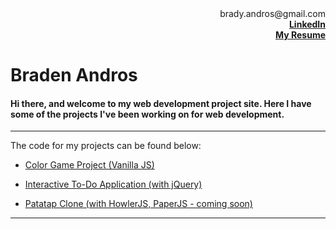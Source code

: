 <div style="text-align: right">brady.andros@gmail.com</div>

<div style="text-align: right; font-weight: bold"> <a href="https://www.linkedin.com/in/braden-andros-125b7381/">LinkedIn</a></div>

<div style="text-align: right; font-weight: bold"> <a href="https://drive.google.com/open?id=1kEshBteVYW8O_km4DDTTQ3-fbGoaPtp3Z5e4-2u4fio">My Resume</a> </div>

# Braden Andros 

#### Hi there, and welcome to my web development project site. Here I have some of the projects I've been working on for web development. 

***

The code for my projects can be found below: 

* [Color Game Project (Vanilla JS)](https://github.com/BradenAndros/WebDevProjects/tree/master/ColorGame)

* [Interactive To-Do Application (with jQuery)](https://github.com/BradenAndros/WebDevProjects/tree/master/toDoApp)

* [Patatap Clone (with HowlerJS, PaperJS - coming soon)]()

---

<!---

[I'm an inline-style link](https://www.google.com)

Here's our logo (hover to see the title text):

Inline-style: 
![alt text](https://github.com/adam-p/markdown-here/raw/master/src/common/images/icon48.png "Logo Title Text 1")

Reference-style: 
![alt text][logo]

[logo]: https://github.com/adam-p/markdown-here/raw/master/src/common/images/icon48.png "Logo Title Text 2"

Colons can be used to align columns.

| Tables        | Are           | Cool  |
| ------------- |:-------------:| -----:|
| col 3 is      | right-aligned | $1600 |
| col 2 is      | centered      |   $12 |
| zebra stripes | are neat      |    $1 |

There must be at least 3 dashes separating each header cell.
The outer pipes (|) are optional, and you don't need to make the 
raw Markdown line up prettily. You can also use inline Markdown.

Markdown | Less | Pretty
--- | --- | ---
*Still* | `renders` | **nicely**
1 | 2 | 3

1. First ordered list item
2. Another item
  * Unordered sub-list. 
1. Actual numbers don't matter, just that it's a number
  1. Ordered sub-list
4. And another item.  
   
   Some text that should be aligned with the above item.

* Unordered list can use asterisks
- Or minuses
+ Or pluses

-->
